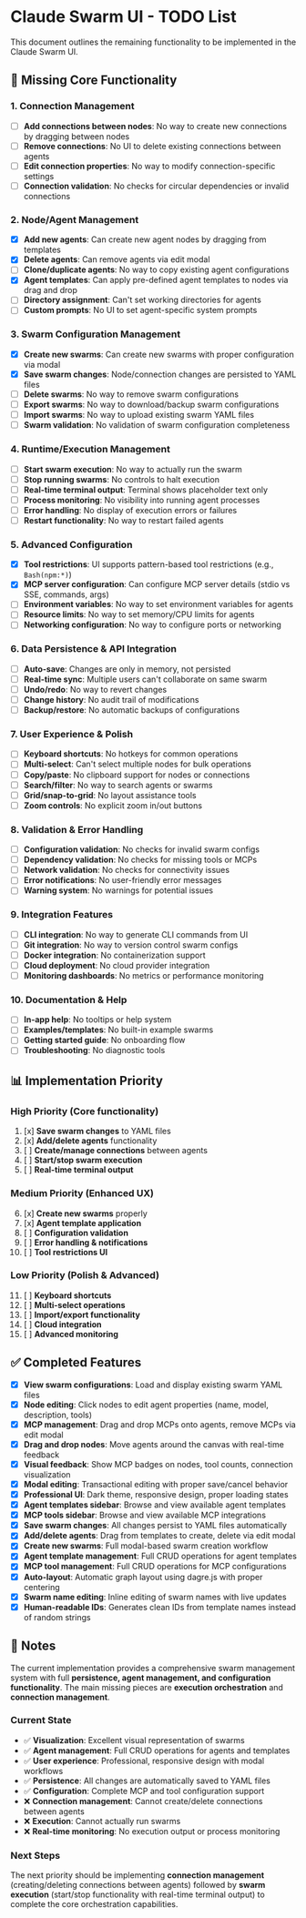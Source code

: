 # Claude Swarm UI - TODO List

This document outlines the remaining functionality to be implemented in the Claude Swarm UI.

## 🚧 Missing Core Functionality

### **1. Connection Management**
- [ ] **Add connections between nodes**: No way to create new connections by dragging between nodes
- [ ] **Remove connections**: No UI to delete existing connections between agents  
- [ ] **Edit connection properties**: No way to modify connection-specific settings
- [ ] **Connection validation**: No checks for circular dependencies or invalid connections

### **2. Node/Agent Management**
- [x] **Add new agents**: Can create new agent nodes by dragging from templates
- [x] **Delete agents**: Can remove agents via edit modal
- [ ] **Clone/duplicate agents**: No way to copy existing agent configurations
- [x] **Agent templates**: Can apply pre-defined agent templates to nodes via drag and drop
- [ ] **Directory assignment**: Can't set working directories for agents
- [ ] **Custom prompts**: No UI to set agent-specific system prompts

### **3. Swarm Configuration Management** 
- [x] **Create new swarms**: Can create new swarms with proper configuration via modal
- [x] **Save swarm changes**: Node/connection changes are persisted to YAML files
- [ ] **Delete swarms**: No way to remove swarm configurations
- [ ] **Export swarms**: No way to download/backup swarm configurations
- [ ] **Import swarms**: No way to upload existing swarm YAML files
- [ ] **Swarm validation**: No validation of swarm configuration completeness

### **4. Runtime/Execution Management**
- [ ] **Start swarm execution**: No way to actually run the swarm
- [ ] **Stop running swarms**: No controls to halt execution
- [ ] **Real-time terminal output**: Terminal shows placeholder text only
- [ ] **Process monitoring**: No visibility into running agent processes
- [ ] **Error handling**: No display of execution errors or failures
- [ ] **Restart functionality**: No way to restart failed agents

### **5. Advanced Configuration**
- [x] **Tool restrictions**: UI supports pattern-based tool restrictions (e.g., `Bash(npm:*)`)
- [x] **MCP server configuration**: Can configure MCP server details (stdio vs SSE, commands, args)
- [ ] **Environment variables**: No way to set environment variables for agents
- [ ] **Resource limits**: No way to set memory/CPU limits for agents
- [ ] **Networking configuration**: No way to configure ports or networking

### **6. Data Persistence & API Integration**
- [ ] **Auto-save**: Changes are only in memory, not persisted
- [ ] **Real-time sync**: Multiple users can't collaborate on same swarm
- [ ] **Undo/redo**: No way to revert changes
- [ ] **Change history**: No audit trail of modifications
- [ ] **Backup/restore**: No automatic backups of configurations

### **7. User Experience & Polish**
- [ ] **Keyboard shortcuts**: No hotkeys for common operations
- [ ] **Multi-select**: Can't select multiple nodes for bulk operations
- [ ] **Copy/paste**: No clipboard support for nodes or connections
- [ ] **Search/filter**: No way to search agents or swarms
- [ ] **Grid/snap-to-grid**: No layout assistance tools
- [ ] **Zoom controls**: No explicit zoom in/out buttons

### **8. Validation & Error Handling**
- [ ] **Configuration validation**: No checks for invalid swarm configs
- [ ] **Dependency validation**: No checks for missing tools or MCPs
- [ ] **Network validation**: No checks for connectivity issues
- [ ] **Error notifications**: No user-friendly error messages
- [ ] **Warning system**: No warnings for potential issues

### **9. Integration Features**
- [ ] **CLI integration**: No way to generate CLI commands from UI
- [ ] **Git integration**: No way to version control swarm configs
- [ ] **Docker integration**: No containerization support
- [ ] **Cloud deployment**: No cloud provider integration
- [ ] **Monitoring dashboards**: No metrics or performance monitoring

### **10. Documentation & Help**
- [ ] **In-app help**: No tooltips or help system
- [ ] **Examples/templates**: No built-in example swarms
- [ ] **Getting started guide**: No onboarding flow
- [ ] **Troubleshooting**: No diagnostic tools

## 📊 Implementation Priority

### **High Priority (Core functionality)**
1. [x] **Save swarm changes** to YAML files
2. [x] **Add/delete agents** functionality  
3. [ ] **Create/manage connections** between agents
4. [ ] **Start/stop swarm execution**
5. [ ] **Real-time terminal output**

### **Medium Priority (Enhanced UX)**
6. [x] **Create new swarms** properly
7. [x] **Agent template application**
8. [ ] **Configuration validation**
9. [ ] **Error handling & notifications**
10. [ ] **Tool restrictions UI**

### **Low Priority (Polish & Advanced)**
11. [ ] **Keyboard shortcuts**
12. [ ] **Multi-select operations**
13. [ ] **Import/export functionality**
14. [ ] **Cloud integration**
15. [ ] **Advanced monitoring**

## ✅ Completed Features

- [x] **View swarm configurations**: Load and display existing swarm YAML files
- [x] **Node editing**: Click nodes to edit agent properties (name, model, description, tools)
- [x] **MCP management**: Drag and drop MCPs onto agents, remove MCPs via edit modal
- [x] **Drag and drop nodes**: Move agents around the canvas with real-time feedback
- [x] **Visual feedback**: Show MCP badges on nodes, tool counts, connection visualization
- [x] **Modal editing**: Transactional editing with proper save/cancel behavior
- [x] **Professional UI**: Dark theme, responsive design, proper loading states
- [x] **Agent templates sidebar**: Browse and view available agent templates
- [x] **MCP tools sidebar**: Browse and view available MCP integrations
- [x] **Save swarm changes**: All changes persist to YAML files automatically
- [x] **Add/delete agents**: Drag from templates to create, delete via edit modal
- [x] **Create new swarms**: Full modal-based swarm creation workflow
- [x] **Agent template management**: Full CRUD operations for agent templates
- [x] **MCP tool management**: Full CRUD operations for MCP configurations
- [x] **Auto-layout**: Automatic graph layout using dagre.js with proper centering
- [x] **Swarm name editing**: Inline editing of swarm names with live updates
- [x] **Human-readable IDs**: Generates clean IDs from template names instead of random strings

## 📝 Notes

The current implementation provides a comprehensive swarm management system with full **persistence, agent management, and configuration functionality**. The main missing pieces are **execution orchestration** and **connection management**.

### Current State
- ✅ **Visualization**: Excellent visual representation of swarms
- ✅ **Agent management**: Full CRUD operations for agents and templates
- ✅ **User experience**: Professional, responsive design with modal workflows
- ✅ **Persistence**: All changes are automatically saved to YAML files
- ✅ **Configuration**: Complete MCP and tool configuration support
- ❌ **Connection management**: Cannot create/delete connections between agents
- ❌ **Execution**: Cannot actually run swarms
- ❌ **Real-time monitoring**: No execution output or process monitoring

### Next Steps
The next priority should be implementing **connection management** (creating/deleting connections between agents) followed by **swarm execution** (start/stop functionality with real-time terminal output) to complete the core orchestration capabilities.